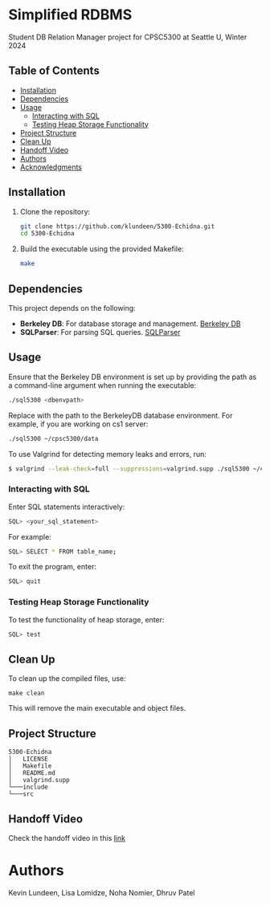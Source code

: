 # Simplified RDBMS
Student DB Relation Manager project for CPSC5300 at Seattle U, Winter 2024

## Table of Contents

- [Installation](#installation)
- [Dependencies](#dependencies)
- [Usage](#usage)
  - [Interacting with SQL](#interacting-with-sql)
  - [Testing Heap Storage Functionality](#testing-heap-storage-functionality)
- [Project Structure](#project-structure)
- [Clean Up](#clean-up)
- [Handoff Video](#handoff)
- [Authors](#authors)
- [Acknowledgments](#acknowledgments)

## Installation

1. Clone the repository:

    ```bash
    git clone https://github.com/klundeen/5300-Echidna.git
    cd 5300-Echidna
    ```

2. Build the executable using the provided Makefile:

    ```bash
    make
    ```

## Dependencies

This project depends on the following:

- **Berkeley DB**: For database storage and management. [Berkeley DB](https://docs.oracle.com/cd/E17076_05/html/api_reference/CXX/frame_main.html) 
- **SQLParser**: For parsing SQL queries. [SQLParser](https://github.com/klundeen/sql-parser/tree/cpsc4300) 

## Usage

Ensure that the Berkeley DB environment is set up by providing the path as a command-line argument when running the executable:

```bash
./sql5300 <dbenvpath>
```
Replace <dbenvpath> with the path to the BerkeleyDB database environment. For example, if you are working on cs1 server:

```bash
./sql5300 ~/cpsc5300/data
```

To use Valgrind for detecting memory leaks and errors, run:
```sh
$ valgrind --leak-check=full --suppressions=valgrind.supp ./sql5300 ~/cpsc5300/data
```

### Interacting with SQL
Enter SQL statements interactively:
```bash
SQL> <your_sql_statement>
```
For example:
```bash
SQL> SELECT * FROM table_name;
```
To exit the program, enter:

```bash
SQL> quit
```

### Testing Heap Storage Functionality
To test the functionality of heap storage, enter:

```bash
SQL> test
```
## Clean Up
To clean up the compiled files, use:

```
make clean
```

This will remove the main executable and object files.

## Project Structure

```
5300-Echidna
│   LICENSE
│   Makefile
│   README.md
│   valgrind.supp
└───include
└───src
```
## Handoff Video

Check the handoff video in this [link](https://redhawks-my.sharepoint.com/:v:/g/personal/nnomier_seattleu_edu/EYsin9XkslNPldBxdu47WZwBFRtJUJXEgHBbdjnVAEgNbg?nav=eyJyZWZlcnJhbEluZm8iOnsicmVmZXJyYWxBcHAiOiJTdHJlYW1XZWJBcHAiLCJyZWZlcnJhbFZpZXciOiJTaGFyZURpYWxvZy1MaW5rIiwicmVmZXJyYWxBcHBQbGF0Zm9ybSI6IldlYiIsInJlZmVycmFsTW9kZSI6InZpZXcifX0%3D&e=ptoMeY)

# Authors
Kevin Lundeen, Lisa Lomidze, Noha Nomier, Dhruv Patel
